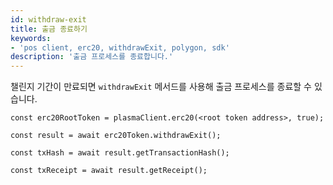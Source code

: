 ```yaml
---
id: withdraw-exit
title: 출금 종료하기
keywords:
- 'pos client, erc20, withdrawExit, polygon, sdk'
description: '출금 프로세스를 종료합니다.'
---
```


챌린지 기간이 만료되면 `withdrawExit` 메서드를 사용해 출금 프로세스를 종료할 수 있습니다.

```
const erc20RootToken = plasmaClient.erc20(<root token address>, true);

const result = await erc20Token.withdrawExit();

const txHash = await result.getTransactionHash();

const txReceipt = await result.getReceipt();

```
